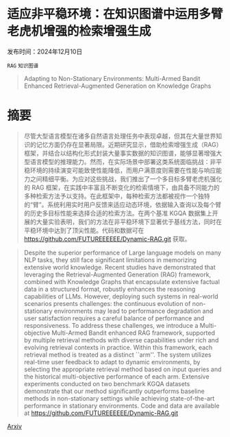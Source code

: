 # 适应非平稳环境：在知识图谱中运用多臂老虎机增强的检索增强生成

发布时间：2024年12月10日

`RAG` `知识图谱`

> Adapting to Non-Stationary Environments: Multi-Armed Bandit Enhanced Retrieval-Augmented Generation on Knowledge Graphs

# 摘要

> 尽管大型语言模型在诸多自然语言处理任务中表现卓越，但其在大量世界知识的记忆方面仍存在显著局限。近期研究显示，借助检索增强生成（RAG）框架，并结合以结构化形式封装大量事实数据的知识图谱，能够显著增强大型语言模型的推理能力。然而，在实际场景中部署这类系统面临挑战：非平稳环境的持续演变可能致使性能降低，而用户满意度则需要在性能与响应能力之间精细平衡。为应对这些挑战，我们推出了一个多目标多臂老虎机强化的 RAG 框架，在实践中丰富且不断变化的检索情境下，由具备不同能力的多种检索方法予以支持。在此框架中，每种检索方法都被视作一个独特的“臂”。系统利用实时用户反馈来适应动态环境，依据输入查询以及每个臂的历史多目标性能来选择合适的检索方法。在两个基准 KGQA 数据集上开展的大量实验表明，我们的方法在非平稳环境下显著优于基线方法，同时在平稳环境中达到了顶尖性能。代码和数据可在 https://github.com/FUTUREEEEEE/Dynamic-RAG.git 获取。

> Despite the superior performance of Large language models on many NLP tasks, they still face significant limitations in memorizing extensive world knowledge. Recent studies have demonstrated that leveraging the Retrieval-Augmented Generation (RAG) framework, combined with Knowledge Graphs that encapsulate extensive factual data in a structured format, robustly enhances the reasoning capabilities of LLMs. However, deploying such systems in real-world scenarios presents challenges: the continuous evolution of non-stationary environments may lead to performance degradation and user satisfaction requires a careful balance of performance and responsiveness. To address these challenges, we introduce a Multi-objective Multi-Armed Bandit enhanced RAG framework, supported by multiple retrieval methods with diverse capabilities under rich and evolving retrieval contexts in practice. Within this framework, each retrieval method is treated as a distinct ``arm''. The system utilizes real-time user feedback to adapt to dynamic environments, by selecting the appropriate retrieval method based on input queries and the historical multi-objective performance of each arm. Extensive experiments conducted on two benchmark KGQA datasets demonstrate that our method significantly outperforms baseline methods in non-stationary settings while achieving state-of-the-art performance in stationary environments. Code and data are available at https://github.com/FUTUREEEEEE/Dynamic-RAG.git

[Arxiv](https://arxiv.org/abs/2412.07618)